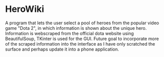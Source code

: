 # HeroWiki
A program that lets the user select a pool of heroes from the popular video game "Dota 2", in which information is shown about the unique hero. Information is webscraped from the official dota website using BeautifulSoup, TKinter is used for the GUI. Future goal to incorporate more of the scraped information into the interface as I have only scratched the surface and perhaps update it into a phone application.
